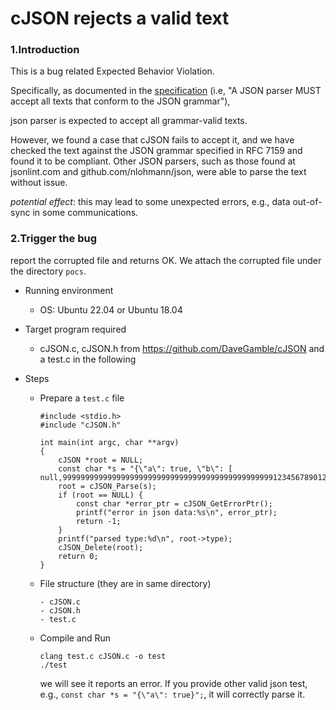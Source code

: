 # cJSON rejects a valid text

### 1.Introduction

This is a bug related Expected Behavior Violation.

Specifically, as documented in the [specification][1] (i.e, "A JSON parser MUST accept all texts that conform to the JSON grammar"),

json parser is expected to accept all grammar-valid texts.

However, we found a case that cJSON fails to accept it, and we have checked the text against the JSON grammar specified in RFC 7159 and found it to be compliant.
Other JSON parsers, such as those found at jsonlint.com and github.com/nlohmann/json, were able to parse the text without issue.

*potential effect*: this may lead to some unexpected errors, e.g., data out-of-sync in some communications.


### 2.Trigger the bug

report the corrupted file and returns OK. We attach the corrupted file under the directory `pocs`.

+ Running environment
	* OS: Ubuntu 22.04 or Ubuntu 18.04

+ Target program required
	* cJSON.c, cJSON.h from https://github.com/DaveGamble/cJSON and a test.c in the following

+ Steps

	+ Prepare a `test.c` file
		```
		#include <stdio.h>
		#include "cJSON.h"

		int main(int argc, char **argv)
		{
		    cJSON *root = NULL;
		    const char *s = "{\"a\": true, \"b\": [ null,9999999999999999999999999999999999999999999999912345678901234567]}";
		    root = cJSON_Parse(s);
		    if (root == NULL) {
		        const char *error_ptr = cJSON_GetErrorPtr();
		        printf("error in json data:%s\n", error_ptr);
		        return -1;
		    }
		    printf("parsed type:%d\n", root->type);  
		    cJSON_Delete(root);
		    return 0; 
		}
		```
		
	+ File structure (they are in same directory)
		```
		- cJSON.c
		- cJSON.h
		- test.c
		```
	+ Compile and Run
		```
	 	clang test.c cJSON.c -o test
	 	./test

		```
		we will see it reports an error. If you provide other valid json test, e.g., `const char *s = "{\"a\": true}";`, it will correctly parse it. 



[1]: https://www.rfc-editor.org/rfc/rfc7159


